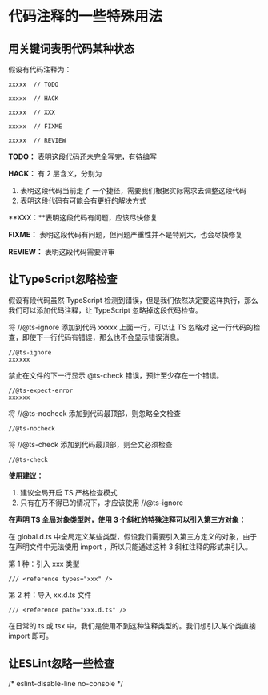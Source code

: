 # 代码注释的一些特殊用法



## 用关键词表明代码某种状态

假设有代码注释为：

```
xxxxx  // TODO

xxxxx  // HACK

xxxxx  // XXX

xxxxx  // FIXME

xxxxx  // REVIEW
```

**TODO：** 表明这段代码还未完全写完，有待编写

**HACK：** 有 2 层含义，分别为

1. 表明这段代码当前走了 一个捷径，需要我们根据实际需求去调整这段代码
2. 表明这段代码有可能会有更好的解决方式

**XXX：**表明这段代码有问题，应该尽快修复

**FIXME：** 表明这段代码有问题，但问题严重性并不是特别大，也会尽快修复

**REVIEW：** 表明这段代码需要评审



## 让TypeScript忽略检查

假设有段代码虽然 TypeScript 检测到错误，但是我们依然决定要这样执行，那么我们可以添加代码注释，让 TypeScript 忽略掉这段代码检查。



将 //@ts-ignore 添加到代码 xxxxx 上面一行，可以让 TS 忽略对 这一行代码的检查，即使下一行代码有错误，那么也不会显示错误消息。

```
//@ts-ignore
xxxxxx
```



禁止在文件的下一行显示 @ts-check 错误，预计至少存在一个错误。

```
//@ts-expect-error
xxxxxx
```



将 //@ts-nocheck 添加到代码最顶部，则忽略全文检查

```
//@ts-nocheck
```



将 //@ts-check 添加到代码最顶部，则全文必须检查

```
//@ts-check
```



**使用建议：**

1. 建议全局开启 TS 严格检查模式
2. 只有在万不得已的情况下，才应该使用 //@ts-ignore



**在声明 TS 全局对象类型时，使用 3 个斜杠的特殊注释可以引入第三方对象：**

在 global.d.ts 中全局定义某些类型，假设我们需要引入第三方定义的对象，由于在声明文件中无法使用 import ，所以只能通过这种 3 斜杠注释的形式来引入。



第 1 种：引入 xxx 类型

```
/// <reference types="xxx" />
```



第 2 种：导入 xx.d.ts 文件

```
/// <reference path="xxx.d.ts" />
```



在日常的 ts 或 tsx 中，我们是使用不到这种注释类型的。我们想引入某个类直接 import 即可。





## 让ESLint忽略一些检查



/* eslint-disable-line no-console */
